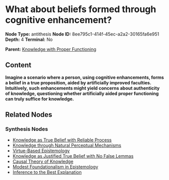 # What about beliefs formed through cognitive enhancement?

**Node Type:** antithesis
**Node ID:** 8ee795c1-414f-45ec-a2a2-30165fa6e951
**Depth:** 4
**Terminal:** No

**Parent:** [Knowledge with Proper Functioning](knowledge-with-proper-functioning-synthesis-c0d84f54-4d9d-4583-bfe0-5bcecbb15051.md)

## Content

**Imagine a scenario where a person, using cognitive enhancements, forms a belief in a true proposition, aided by artificially improved faculties. Intuitively, such enhancements might yield concerns about authenticity of knowledge, questioning whether artificially aided proper functioning can truly suffice for knowledge.**

## Related Nodes

### Synthesis Nodes

- [Knowledge as True Belief with Reliable Process](knowledge-as-true-belief-with-reliable-process-synthesis-a1ce1f26-754d-4a6b-896d-fbefde006812.md)
- [Knowledge through Natural Perceptual Mechanisms](knowledge-through-natural-perceptual-mechanisms-synthesis-87164a75-9bce-4500-baa0-e89a994dece4.md)
- [Virtue-Based Epistemology](virtue-based-epistemology-synthesis-a420ca4b-726b-46c7-b3aa-20350c53090d.md)
- [Knowledge as Justified True Belief with No False Lemmas](knowledge-as-justified-true-belief-with-no-false-lemmas-synthesis-d7a72383-eef4-40bf-9aa5-9336d84da25e.md)
- [Causal Theory of Knowledge](causal-theory-of-knowledge-synthesis-5daf18b8-37f2-46c4-a900-aefb67615fbe.md)
- [Modest Foundationalism in Epistemology](modest-foundationalism-in-epistemology-synthesis-fbe846fd-b826-4d03-97da-e7d1a227d0b1.md)
- [Inference to the Best Explanation](inference-to-the-best-explanation-synthesis-7d21adb5-cf88-4f64-8a3e-f6f5127902fb.md)
